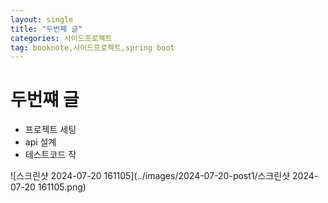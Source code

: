 ```yaml
---
layout: single
title: "두번째 글"
categories: 사이드프로젝트
tag: booknote,사이드프로젝트,spring boot
---
```




# 두번쨰 글

- 프로젝트 세팅
- api 설계
- 테스트코드 작

![스크린샷 2024-07-20 161105](../images/2024-07-20-post1/스크린샷 2024-07-20 161105.png)